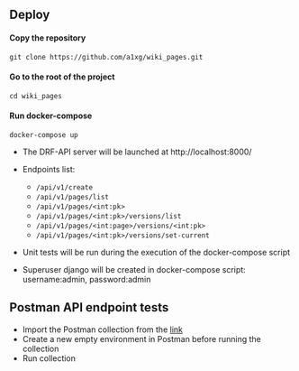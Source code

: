 ## Deploy

#### Copy the repository
```git clone https://github.com/a1xg/wiki_pages.git```
#### Go to the root of the project
```cd wiki_pages```
#### Run docker-compose
```docker-compose up```
* The DRF-API server will be launched at http://localhost:8000/
* Endpoints list:
   * `/api/v1/create`
   * `/api/v1/pages/list`
   * `/api/v1/pages/<int:pk>`
   * `/api/v1/pages/<int:pk>/versions/list`
   * `/api/v1/pages/<int:page>/versions/<int:pk>`
   * `/api/v1/pages/<int:pk>/versions/set-current`
        
* Unit tests will be run during the execution of the docker-compose script
* Superuser django will be created in docker-compose script: 
username:admin, 
password:admin

## Postman API endpoint tests
* Import the Postman collection from the [link](https://github.com/a1xg/wiki_pages/postman_collection/)
* Create a new empty environment in Postman before running the collection
* Run collection
